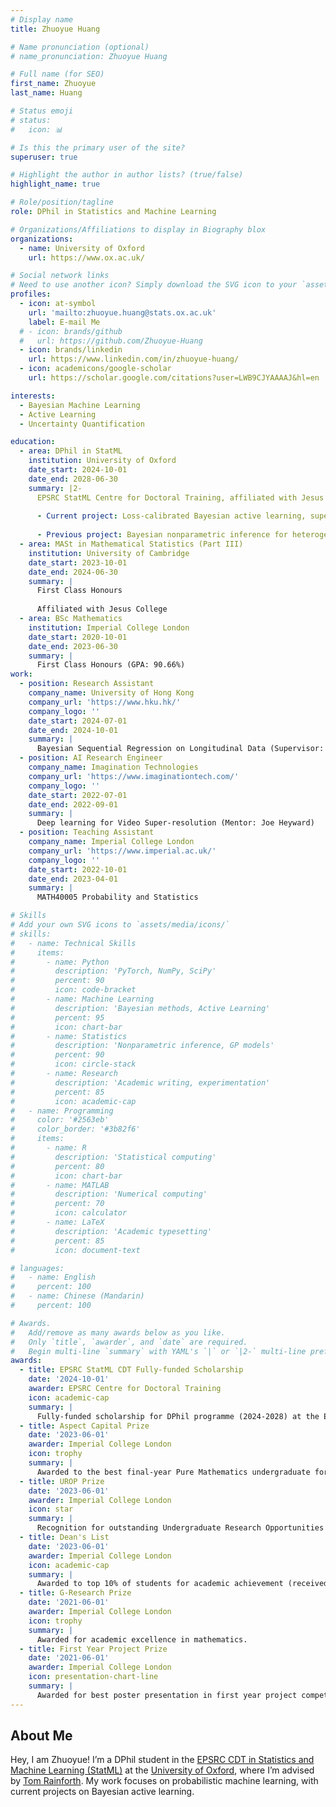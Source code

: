 ```yaml
---
# Display name
title: Zhuoyue Huang

# Name pronunciation (optional)
# name_pronunciation: Zhuoyue Huang

# Full name (for SEO)
first_name: Zhuoyue
last_name: Huang

# Status emoji
# status:
#   icon: 📊

# Is this the primary user of the site?
superuser: true

# Highlight the author in author lists? (true/false)
highlight_name: true

# Role/position/tagline
role: DPhil in Statistics and Machine Learning

# Organizations/Affiliations to display in Biography blox
organizations:
  - name: University of Oxford
    url: https://www.ox.ac.uk/

# Social network links
# Need to use another icon? Simply download the SVG icon to your `assets/media/icons/` folder.
profiles:
  - icon: at-symbol
    url: 'mailto:zhuoyue.huang@stats.ox.ac.uk'
    label: E-mail Me
  # - icon: brands/github
  #   url: https://github.com/Zhuoyue-Huang
  - icon: brands/linkedin
    url: https://www.linkedin.com/in/zhuoyue-huang/
  - icon: academicons/google-scholar
    url: https://scholar.google.com/citations?user=LWB9CJYAAAAJ&hl=en

interests:
  - Bayesian Machine Learning
  - Active Learning
  - Uncertainty Quantification

education:
  - area: DPhil in StatML
    institution: University of Oxford
    date_start: 2024-10-01
    date_end: 2028-06-30
    summary: |2-
      EPSRC StatML Centre for Doctoral Training, affiliated with Jesus College
      
      - Current project: Loss-calibrated Bayesian active learning, supervised by Dr. Tom Rainforth.
      
      - Previous project: Bayesian nonparametric inference for heterogeneous treatment effects, supervised by Prof. Judith Rousseau and Dr. Kolyan Ray.
  - area: MASt in Mathematical Statistics (Part III)
    institution: University of Cambridge
    date_start: 2023-10-01
    date_end: 2024-06-30
    summary: |
      First Class Honours
      
      Affiliated with Jesus College
  - area: BSc Mathematics
    institution: Imperial College London
    date_start: 2020-10-01
    date_end: 2023-06-30
    summary: |
      First Class Honours (GPA: 90.66%)
work:
  - position: Research Assistant
    company_name: University of Hong Kong
    company_url: 'https://www.hku.hk/'
    company_logo: ''
    date_start: 2024-07-01
    date_end: 2024-10-01
    summary: |
      Bayesian Sequential Regression on Longitudinal Data (Supervisor: Dr Edwin Fong)
  - position: AI Research Engineer
    company_name: Imagination Technologies
    company_url: 'https://www.imaginationtech.com/'
    company_logo: ''
    date_start: 2022-07-01
    date_end: 2022-09-01
    summary: |
      Deep learning for Video Super-resolution (Mentor: Joe Heyward)
  - position: Teaching Assistant
    company_name: Imperial College London
    company_url: 'https://www.imperial.ac.uk/'
    company_logo: ''
    date_start: 2022-10-01
    date_end: 2023-04-01
    summary: |
      MATH40005 Probability and Statistics

# Skills
# Add your own SVG icons to `assets/media/icons/`
# skills:
#   - name: Technical Skills
#     items:
#       - name: Python
#         description: 'PyTorch, NumPy, SciPy'
#         percent: 90
#         icon: code-bracket
#       - name: Machine Learning
#         description: 'Bayesian methods, Active Learning'
#         percent: 95
#         icon: chart-bar
#       - name: Statistics
#         description: 'Nonparametric inference, GP models'
#         percent: 90
#         icon: circle-stack
#       - name: Research
#         description: 'Academic writing, experimentation'
#         percent: 85
#         icon: academic-cap
#   - name: Programming
#     color: '#2563eb'
#     color_border: '#3b82f6'
#     items:
#       - name: R
#         description: 'Statistical computing'
#         percent: 80
#         icon: chart-bar
#       - name: MATLAB
#         description: 'Numerical computing'
#         percent: 70
#         icon: calculator
#       - name: LaTeX
#         description: 'Academic typesetting'
#         percent: 85
#         icon: document-text

# languages:
#   - name: English
#     percent: 100
#   - name: Chinese (Mandarin)
#     percent: 100

# Awards.
#   Add/remove as many awards below as you like.
#   Only `title`, `awarder`, and `date` are required.
#   Begin multi-line `summary` with YAML's `|` or `|2-` multi-line prefix and indent 2 spaces below.
awards:
  - title: EPSRC StatML CDT Fully-funded Scholarship
    date: '2024-10-01'
    awarder: EPSRC Centre for Doctoral Training
    icon: academic-cap
    summary: |
      Fully-funded scholarship for DPhil programme (2024-2028) at the EPSRC Centre for Doctoral Training in Statistical Machine Learning at University of Oxford.
  - title: Aspect Capital Prize
    date: '2023-06-01'
    awarder: Imperial College London
    icon: trophy
    summary: |
      Awarded to the best final-year Pure Mathematics undergraduate for academic excellence.
  - title: UROP Prize
    date: '2023-06-01'
    awarder: Imperial College London
    icon: star
    summary: |
      Recognition for outstanding Undergraduate Research Opportunities Programme project on Signature Inversion via Orthogonal Polynomials.
  - title: Dean's List
    date: '2023-06-01'
    awarder: Imperial College London
    icon: academic-cap
    summary: |
      Awarded to top 10% of students for academic achievement (received in 2021, 2022, and 2023).
  - title: G-Research Prize
    date: '2021-06-01'
    awarder: Imperial College London
    icon: trophy
    summary: |
      Awarded for academic excellence in mathematics.
  - title: First Year Project Prize
    date: '2021-06-01'
    awarder: Imperial College London
    icon: presentation-chart-line
    summary: |
      Awarded for best poster presentation in first year project competition.
---
```


## About Me

Hey, I am Zhuoyue! I’m a DPhil student in the [EPSRC CDT in Statistics and Machine Learning (StatML)](https://statml.io) at the [University of Oxford](https://www.ox.ac.uk/), where I’m advised by [Tom Rainforth](https://www.robots.ox.ac.uk/~twgr/). My work focuses on probabilistic machine learning, with current projects on Bayesian active learning.
